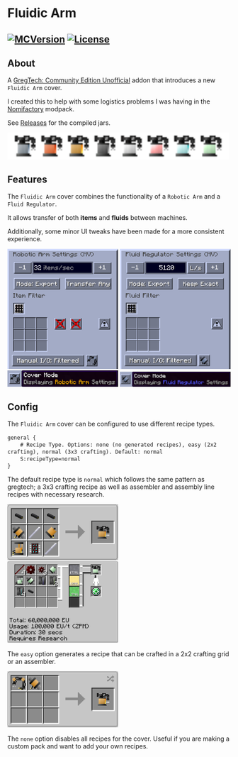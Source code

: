 # Fluidic Arm

[![MCVersion](http://cf.way2muchnoise.eu/versions/570458.svg)](https://www.curseforge.com/minecraft/mc-mods/fluidic-arm) [![License](https://img.shields.io/badge/License-LGPLv3-blue.svg?style=flat-square)](https://raw.githubusercontent.com/Cyber1551/Fluidic-Arm/refs/heads/main/LICENSE.txt)
---

## About

A [GregTech: Community Edition Unofficial](https://www.curseforge.com/minecraft/mc-mods/gregtech-ce-unofficial) addon that introduces a new `Fluidic Arm` cover.

I created this to help with some logistics problems I was having in the [Nomifactory](https://www.curseforge.com/minecraft/modpacks/nomifactory) modpack.

See [Releases](https://github.com/Cyber1551/Fluidic-Arm/releases) for the compiled jars.

<img src="/img/icons.png" alt="image" width="500">

## Features

The `Fluidic Arm` cover combines the functionality of a `Robotic Arm` and a `Fluid Regulator`. 


It allows transfer of both **items** and **fluids** between machines.

Additionally, some minor UI tweaks have been made for a more consistent experience.

<img src="/img/robotarm.png" alt="image" width="250"> <img src="/img/fluidregulator.png" alt="image" width="250">
<br />
<img src="/img/robotarm_btn.png" alt="image" width="250"> <img src="/img/fluidregulator_btn.png" alt="image" width="250">


 
## Config

The `Fluidic Arm` cover can be configured to use different recipe types.

```
general {
    # Recipe Type. Options: none (no generated recipes), easy (2x2 crafting), normal (3x3 crafting). Default: normal
    S:recipeType=normal
}
```


The default recipe type is `normal` which follows the same pattern as gregtech; a 3x3 crafting recipe as well as assembler and assembly line recipes with necessary research. 

<img src="/img/3x3.png" alt="image" width="250"><br /><img src="/img/assemblyline.png" alt="image" width="250">

The `easy` option generates a recipe that can be crafted in a 2x2 crafting grid or an assembler.

<img src="/img/2x2.png" alt="image" width="250">

The `none` option disables all recipes for the cover. Useful if you are making a custom pack and want to add your own recipes.